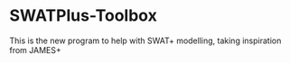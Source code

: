 # SWATPlus-Toolbox
This is the new program to help with SWAT+ modelling, taking inspiration from JAMES+
